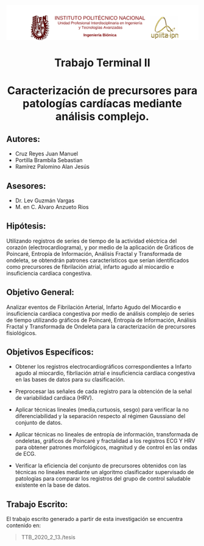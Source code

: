 

![](./imagenes/upiita_tt1.png)
## <h1><center>Trabajo Terminal II</center></h1>
##  <h1><center>Caracterización de precursores para patologías cardíacas mediante análisis complejo.</center></h1>


## Autores:
 * Cruz Reyes Juan Manuel
 * Portilla Brambila Sebastian
 * Ramírez Palomino Alan Jesús

## Asesores:

 * Dr. Lev Guzmán Vargas
 * M. en C. Alvaro Anzueto Rios
 

 ## Hipótesis:
Utilizando registros de series de tiempo de la actividad eléctrica del corazón (electrocardiograma), y por medio de la aplicación de Gráficos de Poincaré, Entropía de Información, Análisis Fractal y Transformada de ondeleta, se obtendrán patrones característicos que serían identificados como precursores de fibrilación atrial, infarto agudo al miocardio e insuficiencia cardíaca congestiva.

## Objetivo General: 
Analizar eventos de Fibrilación Arterial, Infarto Agudo del Miocardio e insuficiencia cardíaca congestiva por medio de análisis complejo de series de tiempo utilizando gráficos de Poincaré, Entropía de Información, Análisis Fractal y  Transformada de Ondeleta para la caracterización de precursores fisiológicos.

## Objetivos Específicos:
* Obtener los registros electrocardiográficos correspondientes a Infarto agudo al miocardio, fibrliación atrial e insuficiencia cardíaca congestiva en las bases de datos para su clasificación.
* Preprocesar las señales de cada registro para la obtención de la señal de variabilidad cardíaca (HRV). 
* Aplicar técnicas lineales (media,curtuosis, sesgo) para verificar la no diferenciabilidad y la separación respecto al régimen Gaussiano del conjunto de datos.

* Aplicar técnicas no lineales de entropía de información, transformada de ondeletas, gráficos de Poincaré y fractalidad a los registros ECG Y HRV para obtener patrones morfológicos, magnitud y de control en las ondas de ECG.
* Verificar la eficiencia del conjunto de precursores obtenidos con las técnicas no lineales mediante un algoritmo clasificador supervisado de patologías para comparar los registros del grupo de control saludable existente en la base de datos.

## Trabajo Escrito:

El trabajo escrito generado a partir de esta investigación se encuentra contenido en:
> TTB_2020_2_13./tesis